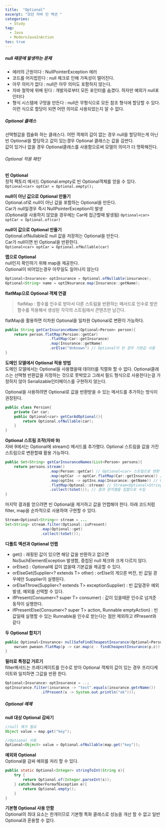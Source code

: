```yaml
---
title:  "Optional"
excerpt: "모던 자바 인 액션 "
categories:
  - Study
tag:
  - Java
  - ModernJavaInAction
toc: true
---
```


##### null 때문에 발생하는 문제
- 에러의 근원이다 : NullPointerException 에러
- 코드를 어지럽힌다 : null 체크로 인해 가독성이 떨어진다.
- 아무 의미가 없다 : null은 아무 의미도 포함하지 않는다.
- 자바 철학에 위배 된다 : 개발자로부터 모든 포인터를 숨겼다. 하자만 예외가 null포인터다
- 형식 시스템에 구멍을 만든다 : null은 무형식으로 모든 참조 형식에 할당할 수 있다. 이런 식으로 할당이 되면 어떤 의미로 사용되었는지 알 수 없다.

##### Optional 클래스
선택형값을 캡슐화 하는 클래스다. 어떤 객체의 값이 없는 경우 null을 할당하는게 아닌 빈 Optional을 할당하고 값이 있는경우 Optional 클래스는 값을 감싼다.  
값이 있거나 없을 경우 Optional클래스를 사용함으로써 모델의 의미가 더 명확해진다.

###### Optional 적용 패턴

**빈 Optional**    
정적 팩토리 메서드 Optional.empty로 빈 Optional객체를 얻을 수 있다.
``` Optional<car> optCar = Optional.empty();```

**null이 아닌 값으로 Optional 만들기**  
Optional.of로 null이 아닌 값을 포함하는 Optional을 만든다.    
Car가 null일경우 즉시 NullPointerException이 발생    
(Optional을 사용하지 않았을 경우에는 Car에 접근할때 발생됨)
```Optional<car> optCar = Optional.of(car)```

**null이 값으로 Optional 만들기**  
Optional.ofNullable로  null 값을 저장하는 Optional을 만든다.  
Car가 null이면 빈 Optional을 반환한다.  
```Optional<car> optCar = Optional.ofNullable(car)```

**맵으로 Optional**  
null인지 확인하기 위해 map을 제공한다.  
Optional이 비어있는경우 아무일도 일어나지 않는다  

``` java
Optional<Insurance> optInsurance = Optional.ofNullable(insurance);
Optional<String> name = optINsurance.map(Insurance::getName);
```

**flatMap으로 Optional 객체 연결**  

>flatMap : 함수를 인수로 받아서 다른 스트림을 반환하는 메서드로 인수로 받은 함수를 적용해서 생성된 각각의 스트림에서 콘텐츠만 남긴다.

flatMap을 활용하면 이차원 Optional을 일차원 Optional로 변환이 가능하다.

``` java
public String getCarInsuranceName(Optional<Person> person){
	return person.flatMap(Persion::getCar) 
					.flatMap(Car::getInsurance) 
					.map(Insurance::getName)
					.orElse("Unknown") // Optional이 빈 경우 기본값 사용
}
```

**도메인 모델에서 Optional 적용 방법**  
도메인 모델에서는 Optional을 사용했을때 데이터를 직렬화 할 수 없다. Optional클래스는 선택형 반환값을 지정하는 것으로 못박았고 그래서 필드 형식으로 사용한다는걸 가정하지 않아 Serializable인터페이스를 구현하지 않는다.

Optional을 사용하려면 Optional로 값을 반환받을 수 있는 메서드를 추가하는 방식이 권장된다.

``` java
public class Persion{
	private Car car;
	public Optional<car> getCarAdOptional(){
		return Optional.ofNullable(car);
	}
}
```

**Optional 스트림 조작(자바 9)**  
자바 9에서는 Optional에 stream() 메서드를 추가했다. Optional 스트림을 값을 가진 스트림으로 변환할떄 활용 가능하다.

``` java
public Set<String> getCarInsuranceNames(List<Person> persons){
	return persons.stream()
					.map(Person::getCar) // Optional<car> 스트림으로 변환
					.map(optCar -> optCar.flatMap(Car::getInsurance)) // flatMap 을 통해 Optional<Insurance>로 변환
					.map(optIns -> optIns.map(Insurance::getName)) // Optional<String>으로 매핑
					.flatMap(Optonal::stream) // Stream<Optional<String>>을 현재 이름을 포함하는 Stream<String>으로 변환
					.collect(toSet()); // 결과 문자열을 집합으로 수집
}
```

마지막 결과를 얻으려면 빈 Optional을 제거하고 값을 언랩해야 한다. 아래 코드처럼 filter, map을 순차적으로 사용하여 구현할 수 있다.

``` java 
Stream<Optional<String>> stream = ...
Set<String> stream.filter(Optional::isPresent)
				.map(Optional::get)
				.collect(toSet());
```

**디폴트 액션과  Optional 언랩**  
- get() : 래핑된 값이 있으면 해당 값을 반환하고 없으면 NoSuchElementException 발생함, 중첩된  null 체크와 크게 다르지 않다.
- orElse() : Optional에 값이 없을때 기본값을 제공할 수 있다.
- orElseGet(Supplier<? extends T> other) : orElse의 게으른 버전, 빈 값일 경우에만 Supplier이 실행된다.
- orElseThrow(Supplier<? extends T> exceptionSupplier) : 빈 값일경우 예외 발생, 예외를 선택할 수 있다.
- ifPresent(Consumer<? super T> consumer) : 값이 있을때문 인수로 넘겨준 동작이 실행한다.
- ifPresentElse(Consumer<? super T> action, Runnable emptyAction) : 빈값일때 실행할 수 있는 Runnable을 인수로 받는다는 점만 제외하고 ifPresent와 같다


**두 Optional 합치기**  

``` java
public Optional<Insurance> nullSafeFindCheapestInsurance(Optional<Person> persion, Optional<Car> car){
	ewruen pweaon.flatMap(p -> car.map(c - findCheapestInsurance(p,c)));
}
```

**필러로 특정값 거르기**  
filter메서드는 프레디케이트를 인수로 받아 Optional 객체의 값이 있는 경우 프리디케이트와 일치하면 그값을 반환 한다. 

``` java
Optional<Insurance> optInsurance = ..;
optInsurance.filter(insurance -> "test".equals(insurance.getrName())
				.ifPresent(x -> System.out.println("ok")));
```

##### Optional 예제

**null 대상 Optional 감싸기**

``` java
//null 체크 필요
Object value = map.get("key");

//Optional 사용
Optional<Object> value = Optional.ofNullable(map.get("key"));
```

**예외와 Optional**  
Optional을 감싸 예외를 처리 할 수 있다.

``` java
public static Optional<Integer> stringToInt(String s){
	try {
		return Optional.of(Integer.parseInt(s));
	} catch(NumberFormafException e){
		return Optional.empty();
	}
}
```

**기본형 Optional 사용 안함**  
Optional의 최대 요소는 한개이므로 기본형 특화 클래스로 성능을 개선 할 수 없고 일반 Optional과 혼용할 수 없다.
